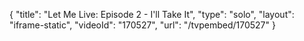 {
    "title": "Let Me Live: Episode 2 - I'll Take It",
    "type": "solo",
    "layout": "iframe-static",
    "videoId": "170527",
    "url": "\/tvpembed\/170527"
}